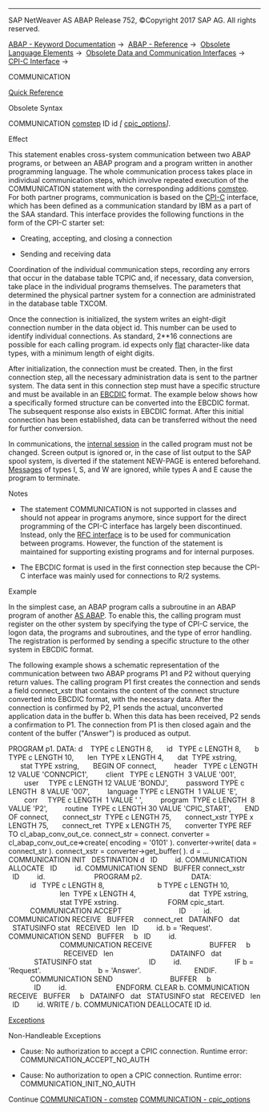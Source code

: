   

* * *

SAP NetWeaver AS ABAP Release 752, ©Copyright 2017 SAP AG. All rights reserved.

[ABAP - Keyword Documentation](javascript:call_link\('abenabap.htm'\)) →  [ABAP - Reference](javascript:call_link\('abenabap_reference.htm'\)) →  [Obsolete Language Elements](javascript:call_link\('abenabap_obsolete.htm'\)) →  [Obsolete Data and Communication Interfaces](javascript:call_link\('abenextern_obsolete.htm'\)) →  [CPI-C Interface](javascript:call_link\('abenabap_cpic.htm'\)) → 

COMMUNICATION

[Quick Reference](javascript:call_link\('abapcommunication_shortref.htm'\))

Obsolete Syntax

COMMUNICATION [comstep](javascript:call_link\('abapcommunication_comstep.htm'\)) ID id *\[* [cpic\_options](javascript:call_link\('abapcommunication_options.htm'\))*\]*.

Effect

This statement enables cross-system communication between two ABAP programs, or between an ABAP program and a program written in another programming language. The whole communication process takes place in individual communication steps, which involve repeated execution of the COMMUNICATION statement with the corresponding additions [comstep](javascript:call_link\('abapcommunication_comstep.htm'\)). For both partner programs, communication is based on the [CPI-C](javascript:call_link\('abencpi-c_glosry.htm'\) "Glossary Entry") interface, which has been defined as a communication standard by IBM as a part of the SAA standard. This interface provides the following functions in the form of the CPI-C starter set:

-   Creating, accepting, and closing a connection
    
-   Sending and receiving data
    

Coordination of the individual communication steps, recording any errors that occur in the database table TCPIC and, if necessary, data conversion, take place in the individual programs themselves. The parameters that determined the physical partner system for a connection are administrated in the database table TXCOM.

Once the connection is initialized, the system writes an eight-digit connection number in the data object id. This number can be used to identify individual connections. As standard, 2\*\*16 connections are possible for each calling program. id expects only [flat](javascript:call_link\('abenflat_glosry.htm'\) "Glossary Entry") character-like data types, with a minimum length of eight digits.

After initialization, the connection must be created. Then, in the first connection step, all the necessary administration data is sent to the partner system. The data sent in this connection step must have a specific structure and must be available in an [EBCDIC](javascript:call_link\('abenebcdic_glosry.htm'\) "Glossary Entry") format. The example below shows how a specifically formed structure can be converted into the EBCDIC format. The subsequent response also exists in EBCDIC format. After this initial connection has been established, data can be transferred without the need for further conversion.

In communications, the [internal session](javascript:call_link\('abeninternal_session_glosry.htm'\) "Glossary Entry") in the called program must not be changed. Screen output is ignored or, in the case of list output to the SAP spool system, is diverted if the statement NEW-PAGE is entered beforehand. [Messages](javascript:call_link\('abenmessage_glosry.htm'\) "Glossary Entry") of types I, S, and W are ignored, while types A and E cause the program to terminate.

Notes

-   The statement COMMUNICATION is not supported in classes and should not appear in programs anymore, since support for the direct programming of the CPI-C interface has largely been discontinued. Instead, only the [RFC interface](javascript:call_link\('abenrfc_interface_glosry.htm'\) "Glossary Entry") is to be used for communication between programs. However, the function of the statement is maintained for supporting existing programs and for internal purposes.
    
-   The EBCDIC format is used in the first connection step because the CPI-C interface was mainly used for connections to R/2 systems.
    

Example

In the simplest case, an ABAP program calls a subroutine in an ABAP program of another [AS ABAP](javascript:call_link\('abensap_nw_abap_glosry.htm'\) "Glossary Entry"). To enable this, the calling program must register on the other system by specifying the type of CPI-C service, the logon data, the programs and subroutines, and the type of error handling. The registration is performed by sending a specific structure to the other system in EBCDIC format.

The following example shows a schematic representation of the communication between two ABAP programs P1 and P2 without querying return values. The calling program P1 first creates the connection and sends a field connect\_xstr that contains the content of the connect structure converted into EBCDIC format, with the necessary data. After the connection is confirmed by P2, P1 sends the actual, unconverted application data in the buffer b. When this data has been received, P2 sends a confirmation to P1. The connection from P1 is then closed again and the content of the buffer ("Answer") is produced as output.

PROGRAM p1.
DATA: d    TYPE c LENGTH 8,
      id   TYPE c LENGTH 8,
      b TYPE c LENGTH 10,
      len  TYPE x LENGTH 4,
      dat  TYPE xstring,
      stat TYPE xstring,
      BEGIN OF connect,
        header   TYPE c LENGTH 12 VALUE 'CONNCPIC1',
        client   TYPE c LENGTH  3 VALUE '001',
        user     TYPE c LENGTH 12 VALUE 'BONDJ',
        password TYPE c LENGTH  8 VALUE '007',
        language TYPE c LENGTH  1 VALUE 'E',
        corr     TYPE c LENGTH  1 VALUE ' ',
        program  TYPE c LENGTH  8 VALUE 'P2',
        routine  TYPE c LENGTH 30 VALUE 'CPIC\_START',
      END OF connect,
      connect\_str  TYPE c LENGTH 75,
      connect\_xstr TYPE x LENGTH 75,
      connect\_ret  TYPE x LENGTH 75,
      converter TYPE REF TO cl\_abap\_conv\_out\_ce.
connect\_str = connect.
converter = cl\_abap\_conv\_out\_ce=>create( encoding = '0101' ).
converter->write( data = connect\_str ).
connect\_xstr = converter->get\_buffer( ).
d = ...
COMMUNICATION INIT
  DESTINATION d
  ID         id.
COMMUNICATION ALLOCATE
  ID         id.
COMMUNICATION SEND
  BUFFER connect\_xstr
  ID         id.
                        PROGRAM p2.
                        DATA:
                          id   TYPE c LENGTH 8,
                          b TYPE c LENGTH 10,
                          len  TYPE x LENGTH 4,
                          dat  TYPE xstring,
                          stat TYPE xstring.
                        FORM cpic\_start.
                          COMMUNICATION ACCEPT
                            ID         id.
COMMUNICATION RECEIVE
  BUFFER     connect\_ret
  DATAINFO   dat
  STATUSINFO stat
  RECEIVED   len
  ID         id.
b = 'Request'.
COMMUNICATION SEND
  BUFFER     b
  ID         id.
                          COMMUNICATION RECEIVE
                            BUFFER     b
                            RECEIVED   len
                            DATAINFO   dat
                            STATUSINFO stat
                            ID         id.
                          IF b = 'Request'.
                            b = 'Answer'.
                          ENDIF.
                          COMMUNICATION SEND
                            BUFFER     b
                            ID         id.
                        ENDFORM.
CLEAR b.
COMMUNICATION RECEIVE
  BUFFER     b
  DATAINFO   dat
  STATUSINFO stat
  RECEIVED   len
  ID         id.
WRITE / b.
COMMUNICATION DEALLOCATE ID id.

[Exceptions](javascript:call_link\('abenabap_language_exceptions.htm'\))

Non-Handleable Exceptions

-   Cause: No authorization to accept a CPIC connection.
    Runtime error: COMMUNICATION\_ACCEPT\_NO\_AUTH
    
-   Cause: No authorization to open a CPIC connection.
    Runtime error: COMMUNICATION\_INIT\_NO\_AUTH
    

Continue
[COMMUNICATION - comstep](javascript:call_link\('abapcommunication_comstep.htm'\))
[COMMUNICATION - cpic\_options](javascript:call_link\('abapcommunication_options.htm'\))